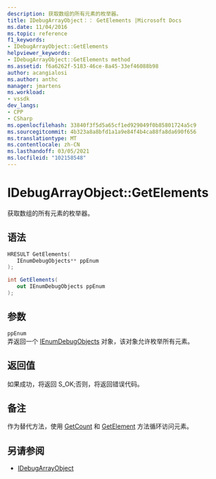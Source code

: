 ```yaml
---
description: 获取数组的所有元素的枚举器。
title: IDebugArrayObject：： GetElements |Microsoft Docs
ms.date: 11/04/2016
ms.topic: reference
f1_keywords:
- IDebugArrayObject::GetElements
helpviewer_keywords:
- IDebugArrayObject::GetElements method
ms.assetid: f6a6262f-5183-46ce-8a45-33ef46088b98
author: acangialosi
ms.author: anthc
manager: jmartens
ms.workload:
- vssdk
dev_langs:
- CPP
- CSharp
ms.openlocfilehash: 33840f3f5d5a65cf1ed929049f0b85801724a5c9
ms.sourcegitcommit: 4b323a8a8bfd1a1a9e84f4b4ca88fa8da690f656
ms.translationtype: MT
ms.contentlocale: zh-CN
ms.lasthandoff: 03/05/2021
ms.locfileid: "102158548"
---
```

# <a name="idebugarrayobjectgetelements"></a>IDebugArrayObject::GetElements
获取数组的所有元素的枚举器。

## <a name="syntax"></a>语法

```cpp
HRESULT GetElements( 
   IEnumDebugObjects** ppEnum
);
```

```csharp
int GetElements(
   out IEnumDebugObjects ppEnum
);
```

## <a name="parameters"></a>参数
`ppEnum`\
弄返回一个 [IEnumDebugObjects](../../../extensibility/debugger/reference/ienumdebugobjects.md) 对象，该对象允许枚举所有元素。

## <a name="return-value"></a>返回值
 如果成功，将返回 S_OK;否则，将返回错误代码。

## <a name="remarks"></a>备注
 作为替代方法，使用 [GetCount](../../../extensibility/debugger/reference/idebugarrayobject-getcount.md) 和 [GetElement](../../../extensibility/debugger/reference/idebugarrayobject-getelement.md) 方法循环访问元素。

## <a name="see-also"></a>另请参阅
- [IDebugArrayObject](../../../extensibility/debugger/reference/idebugarrayobject.md)
